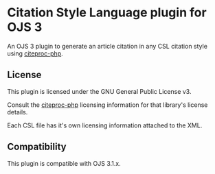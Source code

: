 # Citation Style Language plugin for OJS 3

An OJS 3 plugin to generate an article citation in any CSL citation style using [citeproc-php](https://github.com/seboettg/citeproc-php).

## License
This plugin is licensed under the GNU General Public License v3.

Consult the [citeproc-php](https://github.com/seboettg/citeproc-php) licensing information for that library's license details.

Each CSL file has it's own licensing information attached to the XML.

## Compatibility
This plugin is compatible with OJS 3.1.x.
